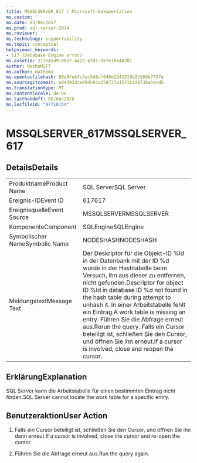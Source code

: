 ```yaml
---
title: MSSQLSERVER_617 | Microsoft-Dokumentation
ms.custom: ''
ms.date: 03/06/2017
ms.prod: sql-server-2014
ms.reviewer: ''
ms.technology: supportability
ms.topic: conceptual
helpviewer_keywords:
- 617 (Database Engine error)
ms.assetid: 213545d9-08a7-4427-bfd1-8b7e16644281
author: MashaMSFT
ms.author: mathoma
ms.openlocfilehash: 88e9feb7c3ac5d8cf646d2243319b2b160b7757e
ms.sourcegitcommit: ad4d92dce894592a259721a1571b1d8736abacdb
ms.translationtype: MT
ms.contentlocale: de-DE
ms.lasthandoff: 08/04/2020
ms.locfileid: "87718154"
---
```

# <a name="mssqlserver_617"></a><span data-ttu-id="272bb-102">MSSQLSERVER_617</span><span class="sxs-lookup"><span data-stu-id="272bb-102">MSSQLSERVER_617</span></span>
    
## <a name="details"></a><span data-ttu-id="272bb-103">Details</span><span class="sxs-lookup"><span data-stu-id="272bb-103">Details</span></span>  
  
|||  
|-|-|  
|<span data-ttu-id="272bb-104">Produktname</span><span class="sxs-lookup"><span data-stu-id="272bb-104">Product Name</span></span>|<span data-ttu-id="272bb-105">SQL Server</span><span class="sxs-lookup"><span data-stu-id="272bb-105">SQL Server</span></span>|  
|<span data-ttu-id="272bb-106">Ereignis-ID</span><span class="sxs-lookup"><span data-stu-id="272bb-106">Event ID</span></span>|<span data-ttu-id="272bb-107">617</span><span class="sxs-lookup"><span data-stu-id="272bb-107">617</span></span>|  
|<span data-ttu-id="272bb-108">Ereignisquelle</span><span class="sxs-lookup"><span data-stu-id="272bb-108">Event Source</span></span>|<span data-ttu-id="272bb-109">MSSQLSERVER</span><span class="sxs-lookup"><span data-stu-id="272bb-109">MSSQLSERVER</span></span>|  
|<span data-ttu-id="272bb-110">Komponente</span><span class="sxs-lookup"><span data-stu-id="272bb-110">Component</span></span>|<span data-ttu-id="272bb-111">SQLEngine</span><span class="sxs-lookup"><span data-stu-id="272bb-111">SQLEngine</span></span>|  
|<span data-ttu-id="272bb-112">Symbolischer Name</span><span class="sxs-lookup"><span data-stu-id="272bb-112">Symbolic Name</span></span>|<span data-ttu-id="272bb-113">NODESHASH</span><span class="sxs-lookup"><span data-stu-id="272bb-113">NODESHASH</span></span>|  
|<span data-ttu-id="272bb-114">Meldungstext</span><span class="sxs-lookup"><span data-stu-id="272bb-114">Message Text</span></span>|<span data-ttu-id="272bb-115">Der Deskriptor für die Objekt-ID %ld in der Datenbank mit der ID %d wurde in der Hashtabelle beim Versuch, ihn aus dieser zu entfernen, nicht gefunden.</span><span class="sxs-lookup"><span data-stu-id="272bb-115">Descriptor for object ID %ld in database ID %d not found in the hash table during attempt to unhash it.</span></span> <span data-ttu-id="272bb-116">In einer Arbeitstabelle fehlt ein Eintrag.</span><span class="sxs-lookup"><span data-stu-id="272bb-116">A work table is missing an entry.</span></span> <span data-ttu-id="272bb-117">Führen Sie die Abfrage erneut aus.</span><span class="sxs-lookup"><span data-stu-id="272bb-117">Rerun the query.</span></span> <span data-ttu-id="272bb-118">Falls ein Cursor beteiligt ist, schließen Sie den Cursor, und öffnen Sie ihn erneut.</span><span class="sxs-lookup"><span data-stu-id="272bb-118">If a cursor is involved, close and reopen the cursor.</span></span>|  
  
## <a name="explanation"></a><span data-ttu-id="272bb-119">Erklärung</span><span class="sxs-lookup"><span data-stu-id="272bb-119">Explanation</span></span>  
 <span data-ttu-id="272bb-120">SQL Server kann die Arbeitstabelle für einen bestimmten Eintrag nicht finden.</span><span class="sxs-lookup"><span data-stu-id="272bb-120">SQL Server cannot locate the work table for a specific entry.</span></span>  
  
## <a name="user-action"></a><span data-ttu-id="272bb-121">Benutzeraktion</span><span class="sxs-lookup"><span data-stu-id="272bb-121">User Action</span></span>  
  
1.  <span data-ttu-id="272bb-122">Falls ein Cursor beteiligt ist, schließen Sie den Cursor, und öffnen Sie ihn dann erneut.</span><span class="sxs-lookup"><span data-stu-id="272bb-122">If a cursor is involved, close the cursor and re-open the cursor.</span></span>  
  
2.  <span data-ttu-id="272bb-123">Führen Sie die Abfrage erneut aus.</span><span class="sxs-lookup"><span data-stu-id="272bb-123">Run the query again.</span></span>  
  
  
